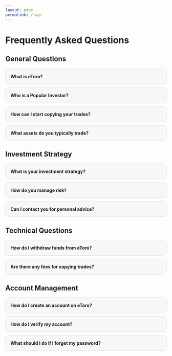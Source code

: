 ```yaml
---
layout: page
permalink: /faq/
---
```


# Frequently Asked Questions

## General Questions

<div class="faq-item">
  <div class="faq-question">What is eToro?</div>
  <div class="faq-answer">eToro is a social trading platform that allows users to trade a variety of financial assets, including stocks, cryptocurrencies, and commodities. It also offers a social aspect where traders can follow and copy the trades of successful investors.</div>
</div>

<div class="faq-item">
  <div class="faq-question">Who is a Popular Investor?</div>
  <div class="faq-answer">A Popular Investor on eToro is an experienced trader who allows others to copy their trades. They typically have a proven track record and a following of copiers who trust their trading strategies.</div>
</div>

<div class="faq-item">
  <div class="faq-question">How can I start copying your trades?</div>
 <div class="faq-answer">
    To start copying my trades, you need to create an account on eToro, find my profile 
    <a href="https://www.etoro.com/people/mtsfju" target="_blank">here</a>, and click on the "Copy" button. 
    You can then allocate the amount you wish to invest.
  </div>
  </div>

<div class="faq-item">
  <div class="faq-question">What assets do you typically trade?</div>
  <div class="faq-answer">I typically trade a mix of stocks, cryptocurrencies, and commodities. My strategy focuses on long-term growth and risk management.</div>
</div>

## Investment Strategy

<div class="faq-item">
  <div class="faq-question">What is your investment strategy?</div>
  <div class="faq-answer">My investment strategy is focused on long-term growth and diversification. I aim to identify undervalued assets with strong growth potential and manage risk through diversification and careful analysis.</div>
</div>

<div class="faq-item">
  <div class="faq-question">How do you manage risk?</div>
  <div class="faq-answer">I manage risk by diversifying my portfolio, setting stop-loss orders, and continuously monitoring market trends and news. Risk management is a crucial part of my strategy to ensure steady growth.</div>
</div>

<div class="faq-item">
  <div class="faq-question">Can I contact you for personal advice?</div>
  <div class="faq-answer">While I cannot offer personalized financial advice, I do share insights and updates on my trading strategies on my eToro profile. Feel free to follow me for the latest updates.</div>
</div>

## Technical Questions

<div class="faq-item">
  <div class="faq-question">How do I withdraw funds from eToro?</div>
  <div class="faq-answer">To withdraw funds from eToro, go to the "Withdraw Funds" section in your account settings, enter the amount you wish to withdraw, and follow the prompts to complete the process.</div>
</div>

<div class="faq-item">
  <div class="faq-question">Are there any fees for copying trades?</div>
  <div class="faq-answer">eToro does not charge a fee for copying trades. However, there might be other fees associated with trading, such as spreads and overnight fees. Check eToro's fee schedule for detailed information.</div>
</div>

## Account Management

<div class="faq-item">
  <div class="faq-question">How do I create an account on eToro?</div>
  <div class="faq-answer">To create an account on eToro, visit the <a href="https://www.etoro.com/signup" target="_blank">registration page</a>, fill in your details, and follow the instructions to complete your registration.</div>
</div>

<div class="faq-item">
  <div class="faq-question">How do I verify my account?</div>
  <div class="faq-answer">Account verification on eToro typically involves providing proof of identity and proof of address. Follow the instructions in the verification section of your account settings.</div>
</div>

<div class="faq-item">
  <div class="faq-question">What should I do if I forget my password?</div>
  <div class="faq-answer">If you forget your password, click on the "Forgot Password" link on the login page and follow the instructions to reset your password.</div>
</div>

<!-- Include the CSS for the FAQ page -->
<style>
.faq {
  max-width: 800px;
  margin: 0 auto;
  padding: 2em;
}

.faq-item {
  border: 1px solid #ddd;
  border-radius: 10px;
  margin-bottom: 10px;
  overflow: hidden;
  transition: all 0.3s ease-in-out;
}

.faq-question {
  background: #f7f7f7;
  padding: 15px;
  cursor: pointer;
  font-weight: bold;
  transition: background-color 0.3s;
}

.faq-question:hover {
  background: #eee;
}

.faq-answer {
  padding: 15px;
  display: none;
  background: #fff;
  color: #333;
  border-top: 1px solid #ddd;
}

.faq-answer.visible {
  display: block;
}

body.night-mode .faq-item {
  border: 1px solid #555;
}

body.night-mode .faq-question {
  background: #333;
  color: #fff;
}

body.night-mode .faq-question:hover {
  background: #444;
}

body.night-mode .faq-answer {
  background: #222;
  color: #ddd;
}
</style>

<!-- Include the JS for the FAQ page -->
<script>
document.addEventListener('DOMContentLoaded', function() {
  // Toggle FAQ answers
  document.querySelectorAll('.faq-question').forEach(question => {
    question.addEventListener('click', () => {
      const answer = question.nextElementSibling;
      answer.classList.toggle('visible');
    });
  });
});
</script>
